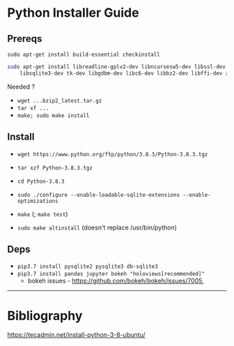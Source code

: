 # Python Installer Guide

## Prereqs
`sudo apt-get install build-essential checkinstall`  
```bash
sudo apt-get install libreadline-gplv2-dev libncursesw5-dev libssl-dev \
    libsqlite3-dev tk-dev libgdbm-dev libc6-dev libbz2-dev libffi-dev zlib1g-dev
```

Needed ?  
+ `wget ...bzip2_latest.tar.gz`
+ `tar xf ...`
+ `make; sudo make install`


## Install
+ `wget https://www.python.org/ftp/python/3.8.3/Python-3.8.3.tgz`
+ `tar xzf Python-3.8.3.tgz`

+ `cd Python-3.8.3`
+ `sudo ./configure --enable-loadable-sqlite-extensions --enable-optimizations`
+ `make` (; `make test`)
+ `sudo make altinstall` (doesn't replace /usr/bin/python)


## Deps
+ `pip3.7 install pysqlite2 pysqlite3 db-sqlite3`
+ `pip3.7 install pandas jupyter bokeh "holoviews[recommended]"`
  + bokeh issues - https://github.com/bokeh/bokeh/issues/7005, 

---

# Bibliography
https://tecadmin.net/install-python-3-8-ubuntu/
